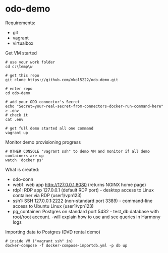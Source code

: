 # odo-demo

Requirements:
* git
* vagrant
* virtualbox

Get VM started
```
# use your work folder
cd c:\temp\w

# get this repo
git clone https://github.com/mkol5222/odo-demo.git

# enter repo
cd odo-demo

# add your ODO connector's Secret
echo "Secret=your-real-secret-from-connectors-docker-run-command-here" > .env
# check it
cat .env

# get full demo started all one command
vagrant up
```

Monitor demo provisioning progress
```
# OTHER CONSOLE "vagrant ssh" to demo VM and monitor if all demo containers are up
watch 'docker ps'
```

What is created:
* odo-conn
* web1: web app http://127.0.0.1:8080 (returns NGINX home page)
* rdp1: RDP app 127.0.0.1 (default RDP port) - desktop access to Linux container via RDP (user1/vpn123)
* ssh1: SSH 127.0.0.1:2222 (non-standard port 3389) - command-line access to Ubuntu Linux (user1/vpn123)
* pg_container: Postgres on standard port 5432 - test_db database with root/root account. -will explain how to use and see queries in Harmony logs

Importing data to Postgres (DVD rental demo)
```
# inside VM ("vagrant ssh" in)
docker-compose -f docker-compose-importdb.yml -p db up
```
